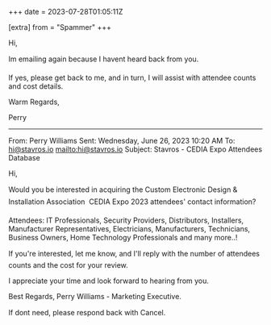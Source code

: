 +++
date = 2023-07-28T01:05:11Z

[extra]
from = "Spammer"
+++

Hi,

Im emailing again because I havent heard back from you.

If yes, please get back to me, and in turn, I will assist with attendee
counts and cost details.

Warm Regards,

Perry 

  _____  

From: Perry Williams
Sent: Wednesday, June 26, 2023 10:20 AM
To: hi@stavros.io <mailto:hi@stavros.io> 
Subject: Stavros - CEDIA Expo Attendees Database


Hi,



Would you be interested in acquiring the Custom Electronic Design &
Installation Association  CEDIA Expo 2023 attendees' contact information?


Attendees: IT Professionals, Security Providers, Distributors, Installers,
Manufacturer Representatives, Electricians, Manufacturers, Technicians,
Business Owners, Home Technology Professionals and many more..!



If you're interested, let me know, and I'll reply with the number of
attendees counts and the cost for your review.

I appreciate your time and look forward to hearing from you.

Best Regards,
Perry Williams - Marketing Executive.

If dont need, please respond back with Cancel.
